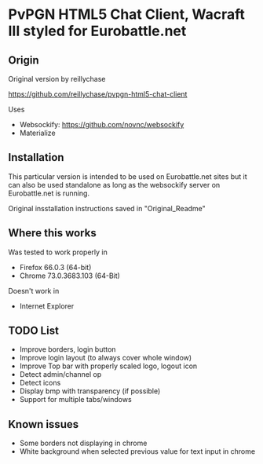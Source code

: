 # PvPGN HTML5 Chat Client, Wacraft III styled for Eurobattle.net

## Origin
Original version by reillychase

https://github.com/reillychase/pvpgn-html5-chat-client

Uses
- Websockify: https://github.com/novnc/websockify
- Materialize

## Installation
This particular version is intended to be used on Eurobattle.net sites but it can also be used standalone as long as the websockify server on Eurobattle.net is running.

Original insstallation instructions saved in "Original_Readme"

## Where this works
Was tested to work properly in
- Firefox 66.0.3 (64-bit)
- Chrome 73.0.3683.103 (64-Bit)

Doesn't work in
- Internet Explorer

## TODO List
- Improve borders, login button
- Improve login layout (to always cover whole window)
- Improve Top bar with properly scaled logo, logout icon
- Detect admin/channel op
- Detect icons
- Display bmp with transparency (if possible)
- Support for multiple tabs/windows

## Known issues
- Some borders not displaying in chrome
- White background when selected previous value for text input in chrome